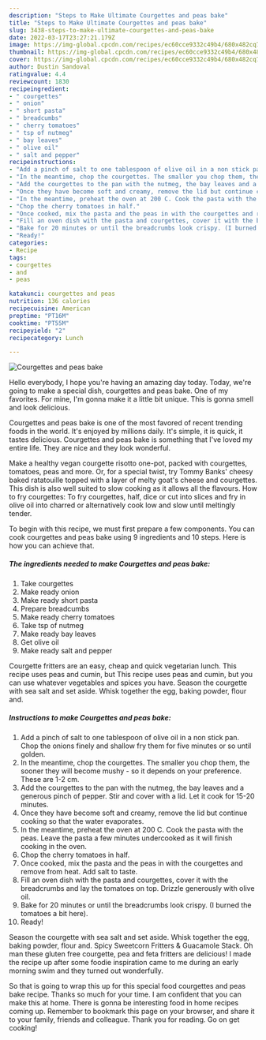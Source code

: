 ```yaml
---
description: "Steps to Make Ultimate Courgettes and peas bake"
title: "Steps to Make Ultimate Courgettes and peas bake"
slug: 3438-steps-to-make-ultimate-courgettes-and-peas-bake
date: 2022-03-17T23:27:21.179Z
image: https://img-global.cpcdn.com/recipes/ec60cce9332c49b4/680x482cq70/courgettes-and-peas-bake-recipe-main-photo.jpg
thumbnail: https://img-global.cpcdn.com/recipes/ec60cce9332c49b4/680x482cq70/courgettes-and-peas-bake-recipe-main-photo.jpg
cover: https://img-global.cpcdn.com/recipes/ec60cce9332c49b4/680x482cq70/courgettes-and-peas-bake-recipe-main-photo.jpg
author: Dustin Sandoval
ratingvalue: 4.4
reviewcount: 1830
recipeingredient:
- " courgettes"
- " onion"
- " short pasta"
- " breadcumbs"
- " cherry tomatoes"
- " tsp of nutmeg"
- " bay leaves"
- " olive oil"
- " salt and pepper"
recipeinstructions:
- "Add a pinch of salt to one tablespoon of olive oil in a non stick pan. Chop the onions finely and shallow fry them for five minutes or so until golden."
- "In the meantime, chop the courgettes. The smaller you chop them, the sooner they will become mushy - so it depends on your preference. These are 1-2 cm."
- "Add the courgettes to the pan with the nutmeg, the bay leaves and a generous pinch of pepper. Stir and cover with a lid. Let it cook for 15-20 minutes."
- "Once they have become soft and creamy, remove the lid but continue cooking so that the water evaporates."
- "In the meantime, preheat the oven at 200 C. Cook the pasta with the peas. Leave the pasta a few minutes undercooked as it will finish cooking in the oven."
- "Chop the cherry tomatoes in half."
- "Once cooked, mix the pasta and the peas in with the courgettes and remove from heat. Add salt to taste."
- "Fill an oven dish with the pasta and courgettes, cover it with the breadcrumbs and lay the tomatoes on top. Drizzle generously with olive oil."
- "Bake for 20 minutes or until the breadcrumbs look crispy. (I burned the tomatoes a bit here)."
- "Ready!"
categories:
- Recipe
tags:
- courgettes
- and
- peas

katakunci: courgettes and peas 
nutrition: 136 calories
recipecuisine: American
preptime: "PT16M"
cooktime: "PT55M"
recipeyield: "2"
recipecategory: Lunch

---
```



![Courgettes and peas bake](https://img-global.cpcdn.com/recipes/ec60cce9332c49b4/680x482cq70/courgettes-and-peas-bake-recipe-main-photo.jpg)

Hello everybody, I hope you're having an amazing day today. Today, we're going to make a special dish, courgettes and peas bake. One of my favorites. For mine, I'm gonna make it a little bit unique. This is gonna smell and look delicious.

Courgettes and peas bake is one of the most favored of recent trending foods in the world. It's enjoyed by millions daily. It's simple, it is quick, it tastes delicious. Courgettes and peas bake is something that I've loved my entire life. They are nice and they look wonderful.

Make a healthy vegan courgette risotto one-pot, packed with courgettes, tomatoes, peas and more. Or, for a special twist, try Tommy Banks&#39; cheesy baked ratatouille topped with a layer of melty goat&#39;s cheese and courgettes. This dish is also well suited to slow cooking as it allows all the flavours. How to fry courgettes: To fry courgettes, half, dice or cut into slices and fry in olive oil into charred or alternatively cook low and slow until meltingly tender.


To begin with this recipe, we must first prepare a few components. You can cook courgettes and peas bake using 9 ingredients and 10 steps. Here is how you can achieve that.

<!--inarticleads1-->

##### The ingredients needed to make Courgettes and peas bake:

1. Take  courgettes
1. Make ready  onion
1. Make ready  short pasta
1. Prepare  breadcumbs
1. Make ready  cherry tomatoes
1. Take  tsp of nutmeg
1. Make ready  bay leaves
1. Get  olive oil
1. Make ready  salt and pepper


Courgette fritters are an easy, cheap and quick vegetarian lunch. This recipe uses peas and cumin, but This recipe uses peas and cumin, but you can use whatever vegetables and spices you have. Season the courgette with sea salt and set aside. Whisk together the egg, baking powder, flour and. 

<!--inarticleads2-->

##### Instructions to make Courgettes and peas bake:

1. Add a pinch of salt to one tablespoon of olive oil in a non stick pan. Chop the onions finely and shallow fry them for five minutes or so until golden.
1. In the meantime, chop the courgettes. The smaller you chop them, the sooner they will become mushy - so it depends on your preference. These are 1-2 cm.
1. Add the courgettes to the pan with the nutmeg, the bay leaves and a generous pinch of pepper. Stir and cover with a lid. Let it cook for 15-20 minutes.
1. Once they have become soft and creamy, remove the lid but continue cooking so that the water evaporates.
1. In the meantime, preheat the oven at 200 C. Cook the pasta with the peas. Leave the pasta a few minutes undercooked as it will finish cooking in the oven.
1. Chop the cherry tomatoes in half.
1. Once cooked, mix the pasta and the peas in with the courgettes and remove from heat. Add salt to taste.
1. Fill an oven dish with the pasta and courgettes, cover it with the breadcrumbs and lay the tomatoes on top. Drizzle generously with olive oil.
1. Bake for 20 minutes or until the breadcrumbs look crispy. (I burned the tomatoes a bit here).
1. Ready!


Season the courgette with sea salt and set aside. Whisk together the egg, baking powder, flour and. Spicy Sweetcorn Fritters &amp; Guacamole Stack. Oh man these gluten free courgette, pea and feta fritters are delicious! I made the recipe up after some foodie inspiration came to me during an early morning swim and they turned out wonderfully. 

So that is going to wrap this up for this special food courgettes and peas bake recipe. Thanks so much for your time. I am confident that you can make this at home. There is gonna be interesting food in home recipes coming up. Remember to bookmark this page on your browser, and share it to your family, friends and colleague. Thank you for reading. Go on get cooking!

